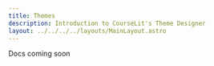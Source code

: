 ```yaml
---
title: Themes
description: Introduction to CourseLit's Theme Designer
layout: ../../../../layouts/MainLayout.astro
---
```


Docs coming soon
